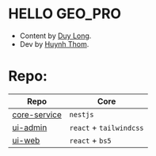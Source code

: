 # HELLO GEO_PRO
- Content by [Duy Long](https://www.facebook.com/laiduylong620).
- Dev by [Huynh Thom](https://www.facebook.com/huynh.thom.549).

# Repo:
| Repo | Core
| --- | --- |
| [core-service]() |`nestjs`  
| [ui-admin]() | `react` + `tailwindcss` 
| [ui-web]() | `react` + `bs5` 
